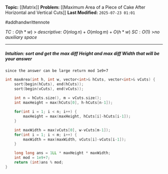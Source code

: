 **Topic:** [[Matrix]]
**Problem:**  [[Maximum Area of a Piece of Cake After Horizontal and Vertical Cuts]]
**Last Modified:**  `2025-07-23 01:01`

#addhandwrittennote 

 $TC: O(h * w)$  > *descriptive:* $O(n \log n) + O(m \log m) + O(h * w)$
 $SC: O(1)$ >*no auxiliary space*

---
##### **Intuition**: sort and get the max diff Height and max diff Width that will be your answer

`since the answer can be large return mod 1e9+7`
 
```cpp
int maxArea(int h, int w, vector<int>& hCuts, vector<int>& vCuts) {
	sort(begin(hCuts), end(hCuts));
	sort(begin(vCuts), end(vCuts));
	
	int n = hCuts.size(), m = vCuts.size();
	int maxHeight = max(hCuts[0], h-hCuts[n-1]);

	for(int i = 1; i < n; i++) {
		maxHeight = max(maxHeight, hCuts[i]-hCuts[i-1]);
	}

	int maxWidth = max(vCuts[0], w-vCuts[m-1]);
	for(int i = 1; i < m; i++) {
		maxWidth = max(maxWidth, vCuts[i]-vCuts[i-1]);
	}

	long long ans = 1LL * maxHeight * maxWidth;
	int mod = 1e9+7;
	return (int)ans % mod;
}
```

